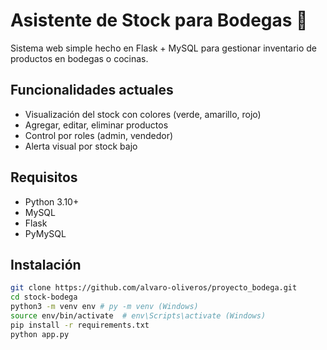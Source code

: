 # Asistente de Stock para Bodegas 🏪

Sistema web simple hecho en Flask + MySQL para gestionar inventario de productos en bodegas o cocinas.

## Funcionalidades actuales
- Visualización del stock con colores (verde, amarillo, rojo)
- Agregar, editar, eliminar productos
- Control por roles (admin, vendedor)
- Alerta visual por stock bajo

## Requisitos
- Python 3.10+
- MySQL
- Flask
- PyMySQL

## Instalación

```bash
git clone https://github.com/alvaro-oliveros/proyecto_bodega.git
cd stock-bodega
python3 -m venv env # py -m venv (Windows)
source env/bin/activate  # env\Scripts\activate (Windows)
pip install -r requirements.txt
python app.py